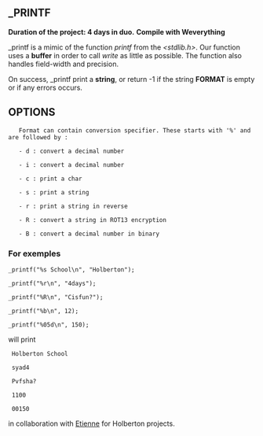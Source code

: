 _PRINTF
---
**Duration of the project: 4 days in duo.**
**Compile with Weverything**

_printf is a mimic of the function *printf* from the *<stdlib.h>*.
Our function uses a **buffer** in order to call *write* as little as possible.
The function also handles field-width and precision.

On success, _printf print a **string**, or return -1 if the string **FORMAT** is empty or if any errors occurs.

## OPTIONS
       Format can contain conversion specifier. These starts with '%' and are followed by :

       - d : convert a decimal number

       - i : convert a decimal number

       - c : print a char

       - s : print a string

       - r : print a string in reverse

       - R : convert a string in ROT13 encryption

       - B : convert a decimal number in binary

### For exemples

    _printf("%s School\n", "Holberton");

    _printf("%r\n", "4days");

    _printf("%R\n", "Cisfun?");

    _printf("%b\n", 12);

    _printf("%05d\n", 150);

will print

     Holberton School

     syad4

     Pvfsha?

     1100

     00150


in collaboration with [Etienne](https://github.com/EtienneBrJ "GitHub") for Holberton projects.
